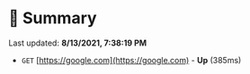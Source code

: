 # 📖 Summary
Last updated: **8/13/2021, 7:38:19 PM**

- `GET` [https://google.com](https://google.com) - **Up** (385ms)
